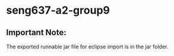# seng637-a2-group9

## Important Note:

The exported runnable jar file for eclipse import is in the jar folder.
